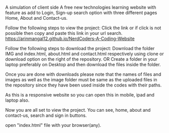 A simulation of client side A free new technologies learning website with feature as add to Login, Sign-up search option with three different pages 
Home, About and Contact-us.

Follow the following steps to view the project:
Click the link or if click is not possible then copy and paste this link in your url search.
https://arinmangal12.github.io/NerdCoders-A-Coding-Website

Follow the following steps to download the project:
Download the folder IMG and index.html, about.html and contact.html respectively using clone or download option on the right of the repository. OR Create a folder in your laptop preferably on Desktop and then download the files inside the folder.

Once you are done with downloads please note that the names of files and images as well as the image folder must be same as the uploaded files in the repository since they have been used inside the codes with their paths.

As this is a responsive website so you can open this in mobile, ipad and laptop also.

Now you are all set to view the project. You can see, home, about and contact-us, search and sign in buttons.

open "index.html" file with your browser(any).
